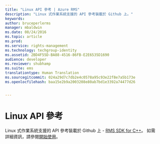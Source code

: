 ```yaml
---
title: "Linux API 參考 | Azure RMS"
description: "Linux 式作業系統支援的 API 參考裝載於 Github 上。"
keywords: 
author: bruceperlerms
manager: mbaldwin
ms.date: 08/24/2016
ms.topic: article
ms.prod: 
ms.service: rights-management
ms.technology: techgroup-identity
ms.assetid: 2BD4F55D-BA88-4516-86FB-E2E6535D1690
audience: developer
ms.reviewer: shubhamp
ms.suite: ems
translationtype: Human Translation
ms.sourcegitcommit: 024a29d7c7db2e4c0578a95c93e22f8e7a5b173e
ms.openlocfilehash: baa15e2b9a2003208e80ab7bd1e3392a74477d26


---
```


# Linux API 參考

Linux 式作業系統支援的 API 參考裝載於 Github 上 - [RMS SDK for C++](http://azuread.github.io/rms-sdk-for-cpp/annotated.html)。 如需詳細資訊，請參閱[開始使用](get-started.md)。

 

 






<!--HONumber=Aug16_HO4-->


